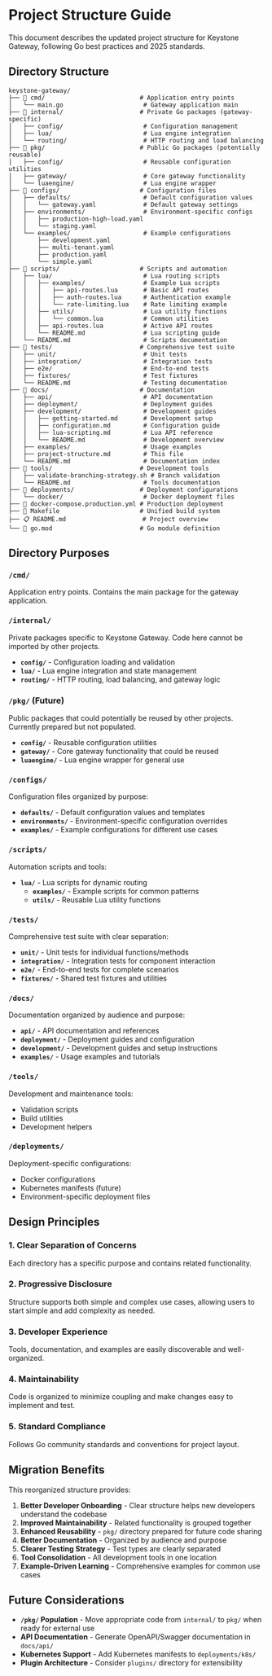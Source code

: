 # Project Structure Guide

This document describes the updated project structure for Keystone Gateway, following Go best practices and 2025 standards.

## Directory Structure

```
keystone-gateway/
├── 📂 cmd/                          # Application entry points
│   └── main.go                      # Gateway application main
├── 📂 internal/                     # Private Go packages (gateway-specific)
│   ├── config/                      # Configuration management
│   ├── lua/                         # Lua engine integration
│   └── routing/                     # HTTP routing and load balancing
├── 📂 pkg/                          # Public Go packages (potentially reusable)
│   ├── config/                      # Reusable configuration utilities
│   ├── gateway/                     # Core gateway functionality
│   └── luaengine/                   # Lua engine wrapper
├── 📂 configs/                      # Configuration files
│   ├── defaults/                    # Default configuration values
│   │   └── gateway.yaml             # Default gateway settings
│   ├── environments/                # Environment-specific configs
│   │   ├── production-high-load.yaml
│   │   └── staging.yaml
│   └── examples/                    # Example configurations
│       ├── development.yaml
│       ├── multi-tenant.yaml
│       ├── production.yaml
│       └── simple.yaml
├── 📂 scripts/                      # Scripts and automation
│   ├── lua/                         # Lua routing scripts
│   │   ├── examples/                # Example Lua scripts
│   │   │   ├── api-routes.lua       # Basic API routes
│   │   │   ├── auth-routes.lua      # Authentication example
│   │   │   └── rate-limiting.lua    # Rate limiting example
│   │   ├── utils/                   # Lua utility functions
│   │   │   └── common.lua           # Common utilities
│   │   ├── api-routes.lua           # Active API routes
│   │   └── README.md                # Lua scripting guide
│   └── README.md                    # Scripts documentation
├── 📂 tests/                        # Comprehensive test suite
│   ├── unit/                        # Unit tests
│   ├── integration/                 # Integration tests
│   ├── e2e/                         # End-to-end tests
│   ├── fixtures/                    # Test fixtures
│   └── README.md                    # Testing documentation
├── 📂 docs/                         # Documentation
│   ├── api/                         # API documentation
│   ├── deployment/                  # Deployment guides
│   ├── development/                 # Development guides
│   │   ├── getting-started.md       # Development setup
│   │   ├── configuration.md         # Configuration guide
│   │   ├── lua-scripting.md         # Lua API reference
│   │   └── README.md                # Development overview
│   ├── examples/                    # Usage examples
│   ├── project-structure.md         # This file
│   └── README.md                    # Documentation index
├── 📂 tools/                        # Development tools
│   ├── validate-branching-strategy.sh # Branch validation
│   └── README.md                    # Tools documentation
├── 📂 deployments/                  # Deployment configurations
│   └── docker/                      # Docker deployment files
├── 🐳 docker-compose.production.yml # Production deployment
├── 🔨 Makefile                      # Unified build system
├── 📋 README.md                     # Project overview
└── 📄 go.mod                        # Go module definition
```

## Directory Purposes

### `/cmd/`
Application entry points. Contains the main package for the gateway application.

### `/internal/`
Private packages specific to Keystone Gateway. Code here cannot be imported by other projects.
- **`config/`** - Configuration loading and validation
- **`lua/`** - Lua engine integration and state management
- **`routing/`** - HTTP routing, load balancing, and gateway logic

### `/pkg/` (Future)
Public packages that could potentially be reused by other projects. Currently prepared but not populated.
- **`config/`** - Reusable configuration utilities
- **`gateway/`** - Core gateway functionality that could be reused
- **`luaengine/`** - Lua engine wrapper for general use

### `/configs/`
Configuration files organized by purpose:
- **`defaults/`** - Default configuration values and templates
- **`environments/`** - Environment-specific configuration overrides
- **`examples/`** - Example configurations for different use cases

### `/scripts/`
Automation scripts and tools:
- **`lua/`** - Lua scripts for dynamic routing
  - **`examples/`** - Example scripts for common patterns
  - **`utils/`** - Reusable Lua utility functions

### `/tests/`
Comprehensive test suite with clear separation:
- **`unit/`** - Unit tests for individual functions/methods
- **`integration/`** - Integration tests for component interaction
- **`e2e/`** - End-to-end tests for complete scenarios
- **`fixtures/`** - Shared test fixtures and utilities

### `/docs/`
Documentation organized by audience and purpose:
- **`api/`** - API documentation and references
- **`deployment/`** - Deployment guides and configuration
- **`development/`** - Development guides and setup instructions
- **`examples/`** - Usage examples and tutorials

### `/tools/`
Development and maintenance tools:
- Validation scripts
- Build utilities
- Development helpers

### `/deployments/`
Deployment-specific configurations:
- Docker configurations
- Kubernetes manifests (future)
- Environment-specific deployment files

## Design Principles

### 1. **Clear Separation of Concerns**
Each directory has a specific purpose and contains related functionality.

### 2. **Progressive Disclosure**
Structure supports both simple and complex use cases, allowing users to start simple and add complexity as needed.

### 3. **Developer Experience**
Tools, documentation, and examples are easily discoverable and well-organized.

### 4. **Maintainability**
Code is organized to minimize coupling and make changes easy to implement and test.

### 5. **Standard Compliance**
Follows Go community standards and conventions for project layout.

## Migration Benefits

This reorganized structure provides:

1. **Better Developer Onboarding** - Clear structure helps new developers understand the codebase
2. **Improved Maintainability** - Related functionality is grouped together
3. **Enhanced Reusability** - `pkg/` directory prepared for future code sharing
4. **Better Documentation** - Organized by audience and purpose
5. **Clearer Testing Strategy** - Test types are clearly separated
6. **Tool Consolidation** - All development tools in one location
7. **Example-Driven Learning** - Comprehensive examples for common use cases

## Future Considerations

- **`/pkg/` Population** - Move appropriate code from `internal/` to `pkg/` when ready for external use
- **API Documentation** - Generate OpenAPI/Swagger documentation in `docs/api/`
- **Kubernetes Support** - Add Kubernetes manifests to `deployments/k8s/`
- **Plugin Architecture** - Consider `plugins/` directory for extensibility